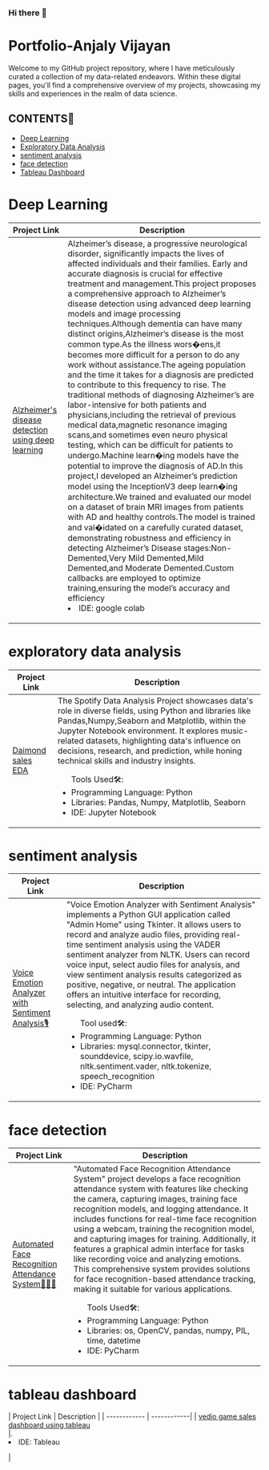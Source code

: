 ### Hi there 👋

<!--
**anjaly411/anjaly411** is a ✨ _special_ ✨ repository because its `README.md` (this file) appears on your GitHub profile.

Here are some ideas to get you started:

- 🔭 I’m currently working on ...
- 🌱 I’m currently learning ...
- 👯 I’m looking to collaborate on ...
- 🤔 I’m looking for help with ...
- 💬 Ask me about ...
- 📫 How to reach me: ...
- 😄 Pronouns: ...
- ⚡ Fun fact: ...
-->
# Portfolio-Anjaly Vijayan
<p>Welcome to my GitHub project repository, where I have meticulously curated a collection of my data-related endeavors. Within these digital pages, you'll find a comprehensive overview of my projects, showcasing my skills and experiences in the realm of data science. </p>
<h2>CONTENTS📝</h2>
<ul>
  <li><a href="#deeplearning">Deep Learning</a></li>
   <li><a href="#exploratorydataanalysis">Exploratory Data Analysis</a></li>
   <li><a href="#sentimentanalysis">sentiment analysis</a></li>
   <li><a href="#facedetection">face detection</a></li>
  <li><a href="#Tableaudashboard">Tableau Dashboard</a></li>
</ul>

<h1><a name="deeplearning">Deep Learning</a></h1>

| Project Link | Description |
| ------------ | ------------| 
| <a href="https://github.com/anjaly411/Alzheimer-s_disease_detection_using_deep_learning">Alzheimer's disease detection using deep learning</a><br> |Alzheimer’s disease, a progressive neurological disorder, significantly impacts the lives of affected individuals and their families. Early and accurate diagnosis is crucial for effective treatment and management.This project proposes a comprehensive approach to Alzheimer’s disease detection using advanced deep learning models and image processing techniques.Although dementia can have many distinct origins,Alzheimer’s disease is the most common type.As the illness wors�ens,it becomes more difficult for a person to do any work without assistance.The ageing population and the time it takes for a diagnosis are predicted to contribute to this frequency to rise. The traditional methods of diagnosing Alzheimer’s are labor-intensive for both patients and physicians,including the retrieval of previous medical data,magnetic resonance imaging scans,and sometimes even neuro physical testing, which can be difficult for patients to undergo.Machine learn�ing models have the potential to improve the diagnosis of AD.In this project,I developed an Alzheimer’s prediction model using the InceptionV3 deep learn�ing architecture.We trained and evaluated our model on a dataset of brain MRI images from patients with AD and healthy controls.The model is trained and val�idated on a carefully curated dataset, demonstrating robustness and efficiency in detecting Alzheimer’s Disease stages:Non-Demented,Very Mild Demented,Mild Demented,and Moderate Demented.Custom callbacks are employed to optimize training,ensuring the model’s accuracy and efficiency<br></li><li>IDE: google colab<br></li></ul></p> |

<h1><a name="exploratorydataanalysis">exploratory data analysis</a></h1>

| Project Link | Description |
| ------------ | ------------| 
| <a href="https://github.com/anjaly411/DIAMOND-SALES-EDA">Daimond sales EDA</a><br> | The Spotify Data Analysis Project showcases data's role in diverse fields, using Python and libraries like Pandas,Numpy,Seaborn and Matplotlib, within the Jupyter Notebook environment. It explores music-related datasets, highlighting data's influence on decisions, research, and prediction, while honing technical skills and industry insights.<br><p><ul>Tools Used🛠️:<br><li>Programming Language: Python<br></li><li>Libraries: Pandas, Numpy, Matplotlib, Seaborn<br></li><li>IDE: Jupyter Notebook<br></li></ul></p> | 

<h1><a name="sentimentanalysis">sentiment analysis</a></h1>

| Project Link | Description |
| ------------ | ------------| 
| <a href="https://github.com/anjaly411/Sentiment__Analysis">Voice Emotion Analyzer with Sentiment Analysis🎙️</a><br> | "Voice Emotion Analyzer with Sentiment Analysis" implements a Python GUI application called "Admin Home" using Tkinter. It allows users to record and analyze audio files, providing real-time sentiment analysis using the VADER sentiment analyzer from NLTK. Users can record voice input, select audio files for analysis, and view sentiment analysis results categorized as positive, negative, or neutral. The application offers an intuitive interface for recording, selecting, and analyzing audio content.<br><p><ul>Tool used🛠️:<br><li>Programming Language: Python<br></li><li>Libraries: mysql.connector, tkinter, sounddevice, scipy.io.wavfile, nltk.sentiment.vader, nltk.tokenize, speech_recognition<br></li><li>IDE: PyCharm<br></li></ul></p>| 


<h1><a name="facedetection">face detection</a></h1>

| Project Link | Description |
| ------------ | ------------| 
| <a href="https://github.com/anjaly411/Face_Detection">Automated Face Recognition Attendance System👨🏼‍🦱</a><br> | "Automated Face Recognition Attendance System" project develops a face recognition attendance system with features like checking the camera, capturing images, training face recognition models, and logging attendance. It includes functions for real-time face recognition using a webcam, training the recognition model, and capturing images for training. Additionally, it features a graphical admin interface for tasks like recording voice and analyzing emotions. This comprehensive system provides solutions for face recognition-based attendance tracking, making it suitable for various applications.<br><p><ul>Tools Used🛠️:<br><li>Programming Language: Python<br></li><li>Libraries: os, OpenCV, pandas, numpy, PIL, time, datetime<br></li><li>IDE: PyCharm<br></li></ul></p> |  

<h1><a name="Tableaudashboard">tableau dashboard</a></h1>
| Project Link | Description |
| ------------ | ------------| 
| <a href="https://github.com/anjaly411/vedio_game_dashboard">vedio game sales dashboard using tableau</a><br> |.<br></li><li>IDE: Tableau<br></li></ul></p> |  
